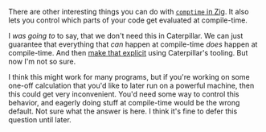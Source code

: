There are other interesting things you can do with
[`comptime` in Zig](/daily/2024-09-07). It also lets you control which parts of
your code get evaluated at compile-time.

I _was going to_ to say, that we don't need this in Caterpillar. We can just
guarantee that everything that _can_ happen at compile-time _does_ happen at
compile-time. And then [make that explicit](/daily/2024-07-21) using
Caterpillar's tooling. But now I'm not so sure.

I think this might work for many programs, but if you're working on some one-off
calculation that you'd like to later run on a powerful machine, then this could
get very inconvenient. You'd need some way to control this behavior, and eagerly
doing stuff at compile-time would be the wrong default. Not sure what the answer
is here. I think it's fine to defer this question until later.
